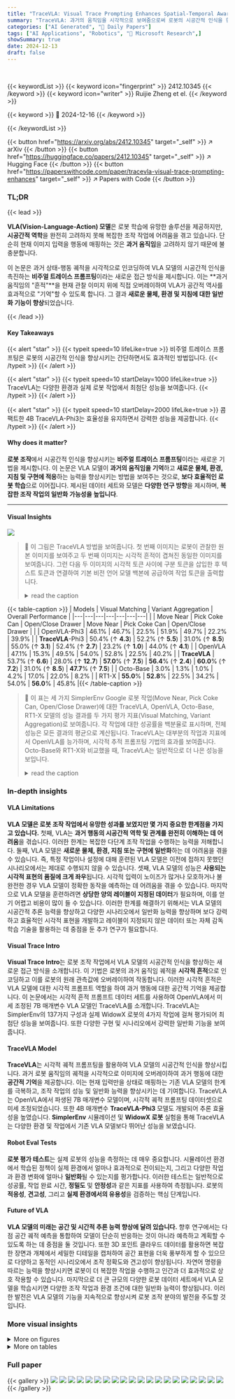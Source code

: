 ```yaml
---
title: "TraceVLA: Visual Trace Prompting Enhances Spatial-Temporal Awareness for Generalist Robotic Policies"
summary: "TraceVLA: 과거의 움직임을 시각적으로 보여줌으로써 로봇의 시공간적 인식을 향상시킵니다."
categories: ["AI Generated", "🤗 Daily Papers"]
tags: ["AI Applications", "Robotics", "🏢 Microsoft Research",]
showSummary: true
date: 2024-12-13
draft: false
---
```


<br>

{{< keywordList >}}
{{< keyword icon="fingerprint" >}} 2412.10345 {{< /keyword >}}
{{< keyword icon="writer" >}} Ruijie Zheng et el. {{< /keyword >}}
 
{{< keyword >}} 🤗 2024-12-16 {{< /keyword >}}
 
{{< /keywordList >}}

{{< button href="https://arxiv.org/abs/2412.10345" target="_self" >}}
↗ arXiv
{{< /button >}}
{{< button href="https://huggingface.co/papers/2412.10345" target="_self" >}}
↗ Hugging Face
{{< /button >}}
{{< button href="https://paperswithcode.com/paper/tracevla-visual-trace-prompting-enhances" target="_self" >}}
↗ Papers with Code
{{< /button >}}




### TL;DR


{{< lead >}}

**VLA(Vision-Language-Action) 모델**은 로봇 학습에 유망한 솔루션을 제공하지만, **시공간적 역학**을 완전히 고려하지 못해 복잡한 조작 작업에 어려움을 겪고 있습니다. 단순히 현재 이미지 입력을 행동에 매핑하는 것은 **과거 움직임**을 고려하지 않기 때문에 불충분합니다.

이 논문은 과거 상태-행동 궤적을 시각적으로 인코딩하여 VLA 모델의 시공간적 인식을 촉진하는 **비주얼 트레이스 프롬프팅**이라는 새로운 접근 방식을 제시합니다. 이는 **과거 움직임의 "흔적"**을 현재 관찰 이미지 위에 직접 오버레이하여 VLA가 공간적 역사를 효과적으로 "기억"할 수 있도록 합니다. 그 결과 **새로운 물체, 환경 및 지침에 대한 일반화 기능이 향상**되었습니다.

{{< /lead >}}


#### Key Takeaways

{{< alert "star" >}}
{{< typeit speed=10 lifeLike=true >}} 비주얼 트레이스 프롬프팅은 로봇의 시공간적 인식을 향상시키는 간단하면서도 효과적인 방법입니다. {{< /typeit >}}
{{< /alert >}}

{{< alert "star" >}}
{{< typeit speed=10 startDelay=1000 lifeLike=true >}} TraceVLA는 다양한 환경과 실제 로봇 작업에서 최첨단 성능을 보여줍니다. {{< /typeit >}}
{{< /alert >}}

{{< alert "star" >}}
{{< typeit speed=10 startDelay=2000 lifeLike=true >}} 콤팩트한 4B TraceVLA-Phi3는 효율성을 유지하면서 강력한 성능을 제공합니다. {{< /typeit >}}
{{< /alert >}}

#### Why does it matter?
**로봇 조작**에서 시공간적 인식을 향상시키는 **비주얼 트레이스 프롬프팅**이라는 새로운 기법을 제시합니다. 이 논문은 VLA 모델이 **과거의 움직임을 기억**하고 **새로운 물체, 환경, 지침 및 구현에 적응**하는 능력을 향상시키는 방법을 보여주는 것으로, **보다 효율적인 로봇 학습**으로 이어집니다. 제시된 데이터 세트와 모델은 **다양한 연구 방향**을 제시하며, **복잡한 조작 작업의 일반화 가능성을 높입니다**.

------
#### Visual Insights



![](https://arxiv.org/html/2412.10345/x1.png)

> 🔼 이 그림은 TraceVLA 방법을 보여줍니다. 첫 번째 이미지는 로봇이 관찰한 원본 이미지를 보여주고 두 번째 이미지는 시각적 흔적이 겹쳐진 동일한 이미지를 보여줍니다. 그런 다음 두 이미지의 시각적 토큰 사이에 구분 토큰을 삽입한 후 텍스트 토큰과 연결하여 기본 비전 언어 모델 백본에 공급하여 작업 토큰을 출력합니다.
> <details>
> <summary>read the caption</summary>
> Figure 1: An illustration of our method. The first image shows the original robot’s observation, while the second contains the same image with overlaid visual traces. A separator token is then inserted between the visual tokens of these two images, then concatenating with text tokens and feeding into the underlying vision language model backbone to output action tokens.
> </details>





{{< table-caption >}}
| Models | Visual Matching | Variant Aggregation | Overall Performance |
|---|---|---|---|---|---|---| 
| | Move Near | Pick Coke Can | Open/Close Drawer | Move Near | Pick Coke Can | Open/Close Drawer | |
| OpenVLA-Phi3 | 46.1% | 46.7% | 22.5% | 51.9% | 49.7% | 22.2% | 39.9% |
| **TraceVLA**-Phi3 | 50.4% (&uarr; **4.3**) | 52.2% (&uarr; **5.5**) | 31.0% (&uarr; **8.5**) | 55.0% (&uarr; **3.1**) | 52.4% (&uarr; **2.7**) | 23.2% (&uarr; **1.0**) | 44.0% (&uarr; **4.1**) |
| OpenVLA | 47.1% | 15.3% | 49.5% | 54.0% | 52.8% | 22.5% | 40.2% |
| **TraceVLA** | 53.7% (&uarr; **6.6**) | 28.0% (&uarr; **12.7**) | **57.0**% (&uarr; **7.5**) | **56.4**% (&uarr; **2.4**) | **60.0**% (&uarr; **7.2**) | 31.0% (&uarr; **8.5**) | **47.7**% (&uarr; **7.5**) |
| Octo-Base | 3.0% | 1.3% | 1.0% | 4.2% | 17.0% | 22.0% | 8.2% |
| RT1-X | **55.0**% | **52.8**% | 22.5% | 34.2% | 54.0% | **56.0**% | 45.8% |{{< /table-caption >}}

> 🔼 이 표는 세 가지 SimplerEnv Google 로봇 작업(Move Near, Pick Coke Can, Open/Close Drawer)에 대한 TraceVLA, OpenVLA, Octo-Base, RT1-X 모델의 성능 결과를 두 가지 평가 지표(Visual Matching, Variant Aggregation)로 보여줍니다. 각 작업에 대한 성공률을 백분율로 표시하며, 전체 성능은 모든 결과의 평균으로 계산됩니다. TraceVLA는 대부분의 작업과 지표에서 OpenVLA를 능가하며, 시각적 추적 프롬프팅 기법의 효과를 보여줍니다. Octo-Base와 RT1-X와 비교했을 때, TraceVLA는 일반적으로 더 나은 성능을 보입니다.
> <details>
> <summary>read the caption</summary>
> Table 1: Performance results on three SimplerEnv Google robot tasks under two evaluation metrics: visual matching and variant aggregation. Overall performance is calculated as the average over all the results.
> </details>





### In-depth insights


#### VLA Limitations
**VLA 모델은 로봇 조작 작업에서 유망한 성과를 보였지만 몇 가지 중요한 한계점을 가지고 있습니다.** 첫째, VLA는 **과거 행동의 시공간적 역학 및 관계를 완전히 이해하는 데 어려움**을 겪습니다. 이러한 한계는 복잡한 다단계 조작 작업을 수행하는 능력을 저해합니다. 둘째, VLA 모델은 **새로운 물체, 환경, 지침 또는 구현에 일반화**하는 데 어려움을 겪을 수 있습니다. 즉, 특정 작업이나 설정에 대해 훈련된 VLA 모델은 이전에 접하지 못했던 시나리오에서는 제대로 수행되지 않을 수 있습니다. 셋째, VLA 모델의 성능은 **사용되는 시각적 표현의 품질에 크게 좌우**됩니다. 시각적 입력이 노이즈가 많거나 모호하거나 불완전한 경우 VLA 모델이 정확한 동작을 예측하는 데 어려움을 겪을 수 있습니다. 마지막으로 VLA 모델을 훈련하려면 **상당한 양의 레이블이 지정된 데이터**가 필요하며, 이를 얻기 어렵고 비용이 많이 들 수 있습니다. 이러한 한계를 해결하기 위해서는 VLA 모델의 시공간적 추론 능력을 향상하고 다양한 시나리오에서 일반화 능력을 향상하며 보다 강력하고 효율적인 시각적 표현을 개발하고 레이블이 지정되지 않은 데이터 또는 자체 감독 학습 기술을 활용하는 데 중점을 둔 추가 연구가 필요합니다.

#### Visual Trace Intro
**Visual Trace Intro**는 로봇 조작 작업에서 VLA 모델의 시공간적 인식을 향상하는 새로운 접근 방식을 소개합니다. 이 기법은 로봇의 과거 움직임 궤적을 **시각적 흔적**으로 인코딩하고 이를 로봇의 원래 관측값에 오버레이하여 작동합니다. 이러한 시각적 흔적은 VLA 모델에 대한 시각적 프롬프트 역할을 하여 과거 행동에 대한 공간적 기억을 제공합니다. 이 논문에서는 시각적 흔적 프롬프트 데이터 세트를 사용하여 OpenVLA에서 미세 조정된 7B 매개변수 VLA 모델인 TraceVLA를 소개합니다. TraceVLA는 SimplerEnv의 137가지 구성과 실제 WidowX 로봇의 4가지 작업에 걸쳐 평가되어 최첨단 성능을 보여줍니다. 또한 다양한 구현 및 시나리오에서 강력한 일반화 기능을 보여줍니다.

#### TraceVLA Model
**TraceVLA**는 시각적 궤적 프롬프팅을 활용하여 VLA 모델의 시공간적 인식을 향상시킵니다. 과거 로봇 움직임의 궤적을 시각적으로 이미지에 오버레이하여 과거 행동에 대한 **공간적 기억**을 제공합니다. 이는 현재 입력만을 상태로 매핑하는 기존 VLA 모델의 한계를 극복하고, 조작 작업의 성능 및 일반화 능력을 향상시키는 데 기여합니다. TraceVLA는 OpenVLA에서 파생된 7B 매개변수 모델이며, 시각적 궤적 프롬프팅 데이터셋으로 미세 조정되었습니다. 또한 4B 매개변수 **TraceVLA-Phi3** 모델도 개발되어 추론 효율성을 높였습니다.  **SimplerEnv** 시뮬레이션 및 **WidowX 로봇** 실험을 통해 TraceVLA는 다양한 환경 및 작업에서 기존 VLA 모델보다 뛰어난 성능을 보였습니다.

#### Robot Eval Tests
**로봇 평가 테스트**는 실제 로봇의 성능을 측정하는 데 매우 중요합니다. 시뮬레이션 환경에서 학습된 정책이 실제 환경에서 얼마나 효과적으로 전이되는지, 그리고 다양한 작업과 환경 변화에 얼마나 **일반화**될 수 있는지를 평가합니다. 이러한 테스트는 일반적으로 성공률, 작업 완료 시간, **정밀도** 및 **안정성**과 같은 지표를 사용하여 측정됩니다. 로봇의 **적응성**, **견고성**, 그리고 **실제 환경에서의 유용성**을 검증하는 핵심 단계입니다.

#### Future of VLA
**VLA 모델의 미래는 공간 및 시간적 추론 능력 향상에 달려 있습니다.** 향후 연구에서는 다점 공간 궤적 예측을 통합하여 모델이 단순히 반응하는 것이 아니라 예측하고 계획할 수 있도록 하는 데 중점을 둘 것입니다. 또한 3D 포인트 클라우드 데이터를 활용하면 복잡한 장면과 개체에서 세밀한 디테일을 캡처하여 공간 표현을 더욱 풍부하게 할 수 있으므로 다양하고 동적인 시나리오에서 조작 정확도와 견고성이 향상됩니다. 자연어 명령을 따르는 능력을 향상시키면 로봇이 더 복잡한 작업을 수행하고 인간과 더 효과적으로 상호 작용할 수 있습니다. 마지막으로 더 큰 규모의 다양한 로봇 데이터 세트에서 VLA 모델을 학습시키면 다양한 조작 작업과 환경 조건에 대한 일반화 능력이 향상됩니다. 이러한 발전은 VLA 모델의 기능을 지속적으로 향상시켜 로봇 조작 분야의 발전을 주도할 것입니다.


### More visual insights

<details>
<summary>More on figures
</summary>


![](https://arxiv.org/html/2412.10345/x2.png)

> 🔼 이 그림은 시각적 추적 프롬프트 생성 과정을 보여줍니다. 과거 이미지 시퀀스에서 Co-tracker를 사용하여 밀집된 점 궤적을 추출하고, 움직임이 큰 활성 점 궤적을 유지합니다. 그런 다음 활성 점 궤적을 로봇의 초기 관측 프레임에 시각적 추적으로 겹쳐서 표시합니다. 시각적 추적이 있는 이미지와 원본 이미지를 모두 VLA 모델 입력으로 사용합니다.
> <details>
> <summary>read the caption</summary>
> Figure 2: An illustration of visual trace generation. Given a sequence of historical image observations, we first use Co-tracker to extract dense point trajectories and keep active point trajectories with significant movement. We then overlay active point trajectories on the robot’s initial observation frame as visual trace prompting. We feed both the image overlaid with visual traces and the original image into VLA as model input.
> </details>



![](https://arxiv.org/html/2412.10345/x3.png)

> 🔼 이 그림은 TraceVLA 모델과 OpenVLA 모델의 성능을 비교한 막대 그래프입니다. 왼쪽 그래프는 70억 개 매개변수를 가진 두 모델(TraceVLA와 OpenVLA)의 성능을, 오른쪽 그래프는 40억 개 매개변수를 가진 두 모델(TraceVLA-Phi3와 OpenVLA-Phi3)의 성능을 비교합니다. 각 작업('Move Near', 'Pick Coke', 'Open/Close Drawer')에 대한 성공률을 막대로 표시하고 있으며, 이 성공률은 'visual matching'과 'variant aggregation' 두 평가 지표에 대한 평균값입니다. TraceVLA와 TraceVLA-Phi3는 모든 작업에서 OpenVLA 및 OpenVLA-Phi3보다 높은 성공률을 보여줍니다.
> <details>
> <summary>read the caption</summary>
> Figure 3: (Left): 7B TraceVLA vs. 7B OpenVLA. (Right): 4B TraceVLA-Phi3 vs. 4B OpenVLA-Phi3. Numbers are averaged across the visual matching and variant aggregation metrics.
> </details>



![](https://arxiv.org/html/2412.10345/x4.png)

> 🔼 이 그림은 TraceVLA와 OpenVLA의 성능을 다양한 환경 변화에 따라 비교한 것입니다. 카메라 각도, 조명, 배경, 주의 분산 요소, 테이블 질감 등 다섯 가지 환경 변수를 적용하여 두 모델의 성능 변화를 보여줍니다. TraceVLA는 시각적 추적 프롬프팅을 사용하여 시공간적 정보를 활용함으로써, OpenVLA에 비해 다양한 환경 변화에 대한 일반화 능력이 향상되었음을 보여줍니다.
> <details>
> <summary>read the caption</summary>
> Figure 4: Comparison of OpenVLA and TraceVLA performance across various environmental variations: camera orientations, lighting, background, distractors, and table texture.
> </details>



![](https://arxiv.org/html/2412.10345/x5.png)

> 🔼 이 그림은 실제 로봇 실험 설정을 보여줍니다. 로봇은 WidowX 250 로봇 팔이며, 천 접기, 옥수수 싱크대에 쓸어 담기, 옥수수 냄비 집어 옮기기, 칼 집어 들기와 같은 다양한 조작 기술과 물체가 포함된 4가지 실제 로봇 작업이 설계되었습니다. 각 작업에는 성공 기준과 언어 지침이 있습니다.
> <details>
> <summary>read the caption</summary>
> Figure 5: Real robot setup. We design 4 real-world robot tasks with different manipulation skills and objects.
> </details>



![](https://arxiv.org/html/2412.10345/x6.png)

> 🔼 이 그림은 실제 로봇 실험의 일반화 능력을 테스트하기 위해 설계된 4가지 과제를 보여줍니다. 각 과제에는 새로운 물체, 목표 및 언어 지시가 포함됩니다. 과제는 다음과 같습니다. 1) 접시 오른쪽에 바나나 놓기, 2) 접시 위의 코끼리 집어 올리기, 3) AAA 배터리 들어 올리기, 4) 천 왼쪽에서 오른쪽으로 밀기.
> <details>
> <summary>read the caption</summary>
> Figure 6: Four unseen tasks for testing generalization in real robot settings.
> </details>



![](https://arxiv.org/html/2412.10345/x7.png)

> 🔼 이 그림은 실제 로봇 WidowX-250에서 여러 조작 작업을 수행할 때 TraceVLA와 OpenVLA의 성능을 비교하여 보여줍니다. TraceVLA는 OpenVLA에 비해 전반적으로 더 나은 성능을 보여줍니다. TraceVLA는 folding cloth, pickplace corn pot, pickup knife, pickplace banana, pickplace eggplant, lift battery, push cloth 등 다양한 작업에서 더 높은 성공률을 기록했습니다. 이는 TraceVLA가 visual trace prompting을 통해 시공간적 추론 능력이 향상되었음을 보여줍니다.
> <details>
> <summary>read the caption</summary>
> ((a)) TraceVLA outperforms OpenVLA on diverse real-robot manipulation tasks.
> </details>



![](https://arxiv.org/html/2412.10345/x8.png)

> 🔼 이 그림은 TraceVLA 모델이 이전에 본 적 없는 실제 로봇 작업에서 OpenVLA보다 더 나은 일반화 능력을 보여주는 것을 나타냅니다. 4가지 작업(바나나 집어 놓기, 코끼리 인형 집어 놓기, AAA 배터리 들어 올리기, 천 밀기)에 대한 성공적인 시도 횟수를 막대그래프로 보여줍니다. TraceVLA는 모든 작업에서 OpenVLA보다 성공률이 상당히 높습니다.
> <details>
> <summary>read the caption</summary>
> ((b)) TraceVLA showcases superior generalization on unseen real robot experiments.
> </details>



![](https://arxiv.org/html/2412.10345/x9.png)

> 🔼 이 그림은 실제 WidowX-250 로봇에서 TraceVLA와 OpenVLA의 성능을 8가지 조작 작업에 대해 비교하여 보여줍니다. TraceVLA는 OpenVLA에 비해 다양한 작업에서 더 나은 일반화 능력을 보여줍니다.
> <details>
> <summary>read the caption</summary>
> Figure 7: Performance comparison of TraceVLA and OpenVLA on8 real-world WidowX-250 robot manipulation tasks.
> </details>



![](https://arxiv.org/html/2412.10345/x10.png)

> 🔼 이 그림은 TraceVLA의 성능 향상에 대한 분석을 보여줍니다. 왼쪽 그래프는 기본 OpenVLA 및 OpenVLA-Phi3 모델과 비주얼 트레이스 프롬프팅을 사용한 것과 사용하지 않은 것의 미세 조정된 버전 간의 평균 성공률 비교를 보여줍니다. 오른쪽 그래프는 기본 OpenVLA, TraceVLA, 그리고 6개의 이미지 시퀀스로 미세 조정된 OpenVLA 간의 평균 성공률 비교를 보여줍니다. 왼쪽 그래프를 통해 비주얼 트레이스 프롬프팅이 미세 조정된 모델의 성능 향상에 크게 기여함을 알 수 있습니다. 오른쪽 그래프에서는 과거 이미지 관측값을 추가하는 것보다 비주얼 트레이스 프롬프팅을 사용하는 것이 VLA 모델에 시공간적 이해를 접목하는 데 더 효과적인 방법임을 보여줍니다.
> <details>
> <summary>read the caption</summary>
> Figure 8: (Left): Comparison of average success rates between the base OpenVLA and OpenVLA-Phi3 models and their finetuned versions, with and without visual trace prompting. (Right): Comparison of average success rates between the base OpenVLA,TraceVLA, and OpenVLA finetuned with a sequence of 6 images.
> </details>



![](https://arxiv.org/html/2412.10345/x11.png)

> 🔼 이 그림은 시각적 흔적 프롬프팅과 텍스트 흔적 프롬프팅을 비교하여 시각적 흔적 프롬프팅의 효과를 보여줍니다. 왼쪽 그래프는 OpenVLA 모델과 텍스트 흔적 프롬프팅을 사용하는 VLA, 시각적 흔적 프롬프팅을 사용하는 VLA의 평균 성공률을 비교합니다. 시각적 흔적 프롬프팅을 사용하는 VLA가 다른 두 모델보다 성공률이 더 높다는 것을 알 수 있습니다. 오른쪽에는 텍스트 흔적 프롬프팅의 예가 나와 있습니다. 텍스트 흔적 프롬프팅은 이미지에서 5개 지점의 움직임 정보를 텍스트로 설명합니다.
> <details>
> <summary>read the caption</summary>
> Figure 9: (Left): Comparing visual trace prompting and text trace prompting. (Right) Text trace prompts example.
> </details>



![](https://arxiv.org/html/2412.10345/x12.png)

> 🔼 이 그림은 TraceVLA 모델이 다양한 길이의 비주얼 추적 프롬프트에서 어떤 성능을 보이는지 보여줍니다. x축은 비주얼 추적 프롬프트의 길이(N)을 나타내고, y축은 SimplerEnv 환경에서 세 가지 로봇 조작 작업(물건 옮기기, 콜라 캔 집기, 서랍 열고 닫기)에 대한 평균 성공률을 나타냅니다. 비주얼 추적 프롬프트의 길이는 모델에 제공되는 과거 관측값의 수를 결정합니다. N 값이 클수록 더 많은 과거 정보를 포함하지만, 시각적 맥락이 복잡해지고 중요한 물체나 로봇 엔드 이펙터가 가려질 수 있습니다. 반대로 N 값이 작을수록 과거 정보는 적지만 중요한 정보가 가려질 위험은 줄어듭니다. 실험 결과, N=3일 때 가장 좋은 성능을 보였지만 N=6일 때와 비교하면 개선 폭이 크지 않았습니다. N=12와 같이 너무 큰 값을 사용하면 과거 움직임의 궤적이 겹쳐 VLM 모델의 주의를 분산시켜 성능이 저하될 수 있습니다. 따라서, N 값은 데이터셋에 따라 적절히 조정해야 하며, 일반적으로는 몇 개의 에피소드를 샘플링하여 생성된 궤적을 시각적으로 검사하여 과거 맥락과 장면의 명확성 사이의 균형을 맞추는 것이 좋습니다.
> <details>
> <summary>read the caption</summary>
> Figure 10: TraceVLA under different length of visual traces.
> </details>



![](https://arxiv.org/html/2412.10345/x13.png)

> 🔼 이 그림은 TraceVLA 모델의 학습 메모리 비용과 추론 속도를 다른 VLA 모델과 비교하여 보여줍니다. 왼쪽 그래프는 7B TraceVLA, OpenVLA 및 4B TraceVLA-Phi3, OpenVLA-Phi3 모델의 GPU 메모리 비용을 다양한 배치 크기에서 비교합니다. 오른쪽 그래프는 서로 다른 모델에서 추론에 걸리는 시간을 비교합니다. TraceVLA는 추가적인 이미지 입력과 CoTracker 사용으로 인해 OpenVLA에 비해 메모리 및 계산 비용이 추가되지만, 배치 크기를 줄이면 메모리 차이가 줄어들고 추론 속도의 차이는 크지 않음을 보여줍니다. CoTracker를 사용한 밀집 포인트 추적은 매 20단계마다 한 번만 계산하면 되므로 평균 시간 비용은 단계당 0.004초에 불과합니다. 추가 텍스트 및 이미지 토큰은 GPU 최적화 덕분에 추론 비용에 거의 영향을 미치지 않습니다. 결론적으로 TraceVLA는 성능 향상을 위해 약간의 추가 메모리 및 계산 오버헤드를 요구하지만 여전히 관리 가능하며 심각한 영향을 미치지는 않습니다.
> <details>
> <summary>read the caption</summary>
> Figure 11: (Left):Comparison of GPU memory cost of 7B TraceVLA, OpenVLA and 4B TraceVLA-Phi3, OpenVLA-Phi3. (Right): Comparison of inference time across different models.
> </details>



![](https://arxiv.org/html/2412.10345/x14.png)

> 🔼 이 그림은 TraceVLA와 OpenVLA 모델이 '바나나 집어서 놓기' 과제를 어떻게 수행하는지 비교하여 보여줍니다. 위쪽은 OpenVLA, 아래쪽은 TraceVLA의 결과를 나타냅니다. TraceVLA는 시각적 궤적 프롬프팅을 사용합니다. TraceVLA는 바나나를 정확히 집어 올리고 접시 오른쪽에 놓는 데 성공하는 반면, OpenVLA는 바나나를 접시 위에 직접 놓아 일반화 능력이 부족함을 보여줍니다. 이는 TraceVLA의 시각적 궤적 프롬프팅 기법이 공간적 이해와 추론 능력 향상에 도움이 된다는 것을 보여줍니다.
> <details>
> <summary>read the caption</summary>
> Figure 12: Pickplace Banana task. (Above): OpenVLA rollout. (Below): TraceVLA rollout with visual trace prompting.
> </details>



![](https://arxiv.org/html/2412.10345/x15.png)

> 🔼 이 그림은 OpenVLA와 TraceVLA가 '천 접기' 작업을 수행하는 장면을 보여줍니다. 위쪽은 OpenVLA의 결과이고, 아래쪽은 TraceVLA의 결과입니다. TraceVLA의 경우, 로봇이 작업을 수행하는 동안 사용하는 시각적 궤적 프롬프트도 시각화되어 있습니다. TraceVLA는 천의 가장자리를 정확히 잡고 부드럽게 접는 반면, OpenVLA는 천을 접는 데 어려움을 겪습니다. 이는 TraceVLA가 과거 행동의 시각적 궤적을 활용하여 시공간적 이해 능력이 향상되었음을 보여줍니다.
> <details>
> <summary>read the caption</summary>
> Figure 13: Fold Cloth task. (Above): OpenVLA rollout. (Below): TraceVLA rollout with visual trace prompting.
> </details>



![](https://arxiv.org/html/2412.10345/x16.png)

> 🔼 이 그림은 OpenVLA 모델과 TraceVLA 모델이 '가지 집어 접시에 놓기' 과제를 수행하는 장면을 비교하여 보여줍니다. 위쪽은 OpenVLA, 아래쪽은 TraceVLA의 rollout 장면을 보여주며, TraceVLA rollout에서는 모델이 사용하는 visual trace 프롬프트가 시각화되어 있습니다. TraceVLA 모델은 가지를 정확히 집어 접시에 놓는 데 성공하는 반면, OpenVLA 모델은 일반화 능력이 부족하여 과제 수행에 실패하는 모습을 보입니다. 이는 TraceVLA가 visual trace 프롬프트를 통해 시각적 이해력과 추론 능력이 향상되었음을 보여주는 예시입니다.
> <details>
> <summary>read the caption</summary>
> Figure 14: Pickplace Eggplant task. (Above): OpenVLA rollout. (Below): TraceVLA rollout with visual trace prompting.
> </details>



![](https://arxiv.org/html/2412.10345/extracted/6066198/figures/libero_spatial.png)

> 🔼 이 그래프는 관측 기록 단계 수에 따른 TraceVLA와 OpenVLA의 평균 성공률을 비교하여 보여줍니다. TraceVLA는 관측 기록 단계 수에 관계없이 OpenVLA보다 일관되게 더 높은 성공률을 보입니다. OpenVLA는 2단계 관측 기록에서 약간의 성능 향상을 보이지만, TraceVLA는 여전히 모든 단계에서 더 나은 성능을 보입니다. 이는 시각적 궤적 프롬프팅의 효과를 보여줍니다.
> <details>
> <summary>read the caption</summary>
> Figure 15: Comparison of TraceVLA against OpenVLA with different steps of observation history.
> </details>



![](https://arxiv.org/html/2412.10345/extracted/6066198/figures/libero_object.png)

> 🔼 LIBERO-Spatial은 LIBERO 벤치마크의 네 가지 테스트 스위트 중 하나입니다. LIBERO-Spatial은 동일한 물체 세트를 다양한 레이아웃으로 배치하여 모델의 공간적 관계 이해 능력을 테스트합니다. 예시 언어 지시: 접시와 라메킨 사이에 있는 검은색 그릇을 집어 접시 위에 놓으세요.
> <details>
> <summary>read the caption</summary>
> ((a)) LIBERO-Spatial
> </details>



![](https://arxiv.org/html/2412.10345/extracted/6066198/figures/libero_goal.png)

> 🔼 LIBERO-Object는 LIBERO 벤치마크의 네 가지 테스트 스위트 중 하나입니다. LIBERO-Object는 일관된 장면 레이아웃을 특징으로 하지만 다양한 객체들을 도입하여 객체 유형에 대한 모델의 이해도를 평가합니다. 예시 언어 명령어: 알파벳 수프를 집어 바구니에 넣으세요.
> <details>
> <summary>read the caption</summary>
> ((b)) LIBERO-Object
> </details>



![](https://arxiv.org/html/2412.10345/extracted/6066198/figures/libero_10.png)

> 🔼 LIBERO-Goal은 LIBERO 벤치마크의 네 가지 테스트 세트 중 하나입니다. LIBERO-Goal은 물체와 레이아웃을 동일하게 유지하면서 작업 목표를 변경하여 다양한 작업 지향 행동에 대한 모델의 지식을 평가합니다. 예시 언어 지시: 알파벳 수프와 토마토 소스를 모두 바구니에 넣으세요.
> <details>
> <summary>read the caption</summary>
> ((c)) LIBERO-Goal
> </details>



</details>




<details>
<summary>More on tables
</summary>


{{< table-caption >}}
| Thickness | SimplerEnv Average Success Rate |
|---|---| 
| `linewidth=1` | 47.2% |
| **`linewidth=2` (TraceVLA)** | **47.7%** |
| `linewidth=3` | 47.8% |{{< /table-caption >}}
> 🔼 이 표는 TraceVLA 모델에서 시각적 추적 프롬프트의 선 두께를 변경했을 때 SimplerEnv 벤치마크에서의 평균 성공률에 미치는 영향을 보여줍니다. 선 두께가 1, 2, 3으로 변경됨에 따라 성공률의 차이가 크지 않음을 알 수 있습니다.
> <details>
> <summary>read the caption</summary>
> Table 2: Impact of line thickness on performance.
> </details>

{{< table-caption >}}
| Transparency ($\alpha$) | SimplerEnv Average Success Rate |
|---|---| 
| $\alpha=1$ (TraceVLA) | 47.7% |
| $\alpha=0.8$ | 47.3% |{{< /table-caption >}}
> 🔼 이 표는 TraceVLA 모델에서 시각적 추적 프롬프트의 투명도(알파)를 변경하여 성능에 미치는 영향을 보여줍니다. 알파 값이 낮을수록 추적이 더 투명해집니다. 표에서 볼 수 있듯이 TraceVLA의 성능은 이러한 조정에 대해 강력하며, 시각적 추적 프롬프트의 투명도가 성능에 미치는 영향이 미미함을 보여줍니다.
> <details>
> <summary>read the caption</summary>
> Table 3: Impact of transparency on performance.
> </details>

{{< table-caption >}}
| Color Scheme | SimplerEnv Average Success Rate |
|---|---| 
| RYPBG (TraceVLA) | **47.7%** |
| POBGG | 47.3% |{{< /table-caption >}}
> 🔼 이 표는 TraceVLA 모델에서 시각적 추적 프롬프트의 색상 구성표 변화에 따른 성능 영향을 보여줍니다. 기본 RYPBG (빨강, 노랑, 보라, 파랑, 녹색) 구성표와 대안 POBBG (분홍, 주황, 파랑, 회색, 녹색) 구성표를 비교합니다. 두 가지 구성표 모두 유사한 성공률을 보여 TraceVLA 성능에 대한 색상 구성표 선택의 영향이 미미함을 나타냅니다.
> <details>
> <summary>read the caption</summary>
> Table 4: Impact of color scheme on performance.
> </details>

{{< table-caption >}}
| Method | LIBERO-Spatial | LIBERO-Object | LIBERO-Goal | LIBERO-Long | Average |
|---|---|---|---|---|---| 
| **TraceVLA finetuned** | **84.6% ± 0.2%** | **85.2% ± 0.4%** | **75.1% ± 0.3%** | **54.1% ± 1.0%** | **74.8% ± 0.4%** |
| OpenVLA finetuned | 82.6% ± 0.4% | 83.8% ± 0.6% | 70.4% ± 0.5% | 45.7% ± 0.6% | 70.6% ± 0.4% |{{< /table-caption >}}
> 🔼 이 표는 LIBERO 시뮬레이션 벤치마크에서 TraceVLA와 OpenVLA의 멀티태스크 성공률을 보여줍니다. TraceVLA는 OpenVLA보다 모든 벤치마크에서 더 높은 성공률을 보입니다.
> <details>
> <summary>read the caption</summary>
> Table 5: Multitask success rates on LIBERO simulation benchmarks.
> </details>

</details>




### Full paper

{{< gallery >}}
<img src="paper_images/1.png" class="grid-w50 md:grid-w33 xl:grid-w25" />
<img src="paper_images/2.png" class="grid-w50 md:grid-w33 xl:grid-w25" />
<img src="paper_images/3.png" class="grid-w50 md:grid-w33 xl:grid-w25" />
<img src="paper_images/4.png" class="grid-w50 md:grid-w33 xl:grid-w25" />
<img src="paper_images/5.png" class="grid-w50 md:grid-w33 xl:grid-w25" />
<img src="paper_images/6.png" class="grid-w50 md:grid-w33 xl:grid-w25" />
<img src="paper_images/7.png" class="grid-w50 md:grid-w33 xl:grid-w25" />
<img src="paper_images/8.png" class="grid-w50 md:grid-w33 xl:grid-w25" />
<img src="paper_images/9.png" class="grid-w50 md:grid-w33 xl:grid-w25" />
<img src="paper_images/10.png" class="grid-w50 md:grid-w33 xl:grid-w25" />
<img src="paper_images/11.png" class="grid-w50 md:grid-w33 xl:grid-w25" />
<img src="paper_images/12.png" class="grid-w50 md:grid-w33 xl:grid-w25" />
<img src="paper_images/13.png" class="grid-w50 md:grid-w33 xl:grid-w25" />
<img src="paper_images/14.png" class="grid-w50 md:grid-w33 xl:grid-w25" />
<img src="paper_images/15.png" class="grid-w50 md:grid-w33 xl:grid-w25" />
<img src="paper_images/16.png" class="grid-w50 md:grid-w33 xl:grid-w25" />
<img src="paper_images/17.png" class="grid-w50 md:grid-w33 xl:grid-w25" />
<img src="paper_images/18.png" class="grid-w50 md:grid-w33 xl:grid-w25" />
<img src="paper_images/19.png" class="grid-w50 md:grid-w33 xl:grid-w25" />
<img src="paper_images/20.png" class="grid-w50 md:grid-w33 xl:grid-w25" />
{{< /gallery >}}